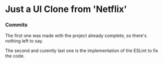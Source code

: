 # Just a UI Clone from 'Netflix' #

### Commits ###

The first one was made with the project already complete, so there's nothing left to say.

The second and curently last one is the implementation of the ESLint to fix the code.